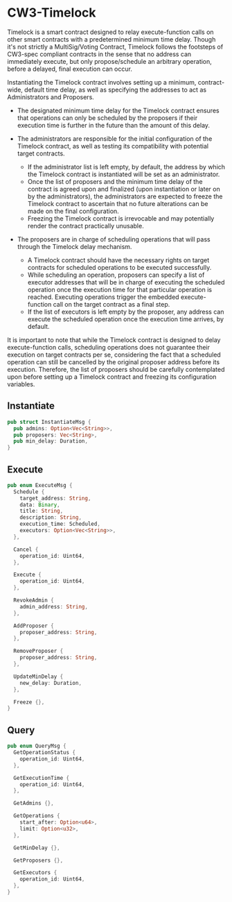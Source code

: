 
# CW3-Timelock
Timelock is a smart contract designed to relay execute-function calls on other smart contracts with a predetermined minimum time delay. Though it's not strictly a MultiSig/Voting Contract, Timelock follows the footsteps of CW3-spec compliant contracts in the sense that no address can immediately execute, but only propose/schedule an arbitrary operation, before a delayed, final execution can occur.

Instantiating the Timelock contract involves setting up a minimum, contract-wide, default time delay, as well as specifying the addresses to act as Administrators and Proposers.

* The designated minimum time delay for the Timelock contract ensures that operations can only be scheduled by the proposers if their execution time is further in the future than the amount of this delay.


* The administrators are responsible for the initial configuration of the Timelock contract, as well as testing its compatibility with potential target contracts.
  * If the administrator list is left empty, by default, the address by which the Timelock contract is instantiated will be set as an administrator.
  * Once the list of proposers and the minimum time delay of the contract is agreed upon and finalized (upon instantiation or later on by the administrators), the administrators are expected to freeze the Timelock contract to ascertain that no future alterations can be made on the final configuration.
  * Freezing the Timelock contract is irrevocable and may potentially render the contract practically unusable.


* The proposers are in charge of scheduling operations that will pass through the Timelock delay mechanism.
  * A Timelock contract should have the necessary rights on target contracts for scheduled operations to be executed successfully.
  * While scheduling an operation, proposers can specify a list of executor addresses that will be in charge of executing the scheduled operation once the execution time for that particular operation is reached. Executing operations trigger the embedded execute-function call on the target contract as a final step.
  * If the list of executors is left empty by the proposer, any address can execute the scheduled operation once the execution time arrives, by default.

It is important to note that while the Timelock contract is designed to delay execute-function calls, scheduling operations does not guarantee their execution on target contracts per se, considering the fact that a scheduled operation can still be cancelled by the original proposer address before its execution. Therefore, the list of proposers should be carefully contemplated upon before setting up a Timelock contract and freezing its configuration variables.

## Instantiate
```rust
pub struct InstantiateMsg {
  pub admins: Option<Vec<String>>,
  pub proposers: Vec<String>,
  pub min_delay: Duration,
}
```
## Execute
```rust
pub enum ExecuteMsg {
  Schedule {
    target_address: String,
    data: Binary,
    title: String,
    description: String,
    execution_time: Scheduled,
    executors: Option<Vec<String>>,
  },

  Cancel {
    operation_id: Uint64,
  },

  Execute {
    operation_id: Uint64,
  },

  RevokeAdmin {
    admin_address: String,
  },

  AddProposer {
    proposer_address: String,
  },

  RemoveProposer {
    proposer_address: String,
  },

  UpdateMinDelay {
    new_delay: Duration,
  },

  Freeze {},
}
```

## Query
```rust
pub enum QueryMsg {
  GetOperationStatus {
    operation_id: Uint64,
  },

  GetExecutionTime {
    operation_id: Uint64,
  },

  GetAdmins {},

  GetOperations {
    start_after: Option<u64>,
    limit: Option<u32>,
  },

  GetMinDelay {},

  GetProposers {},

  GetExecutors {
    operation_id: Uint64,
  },
}
```
